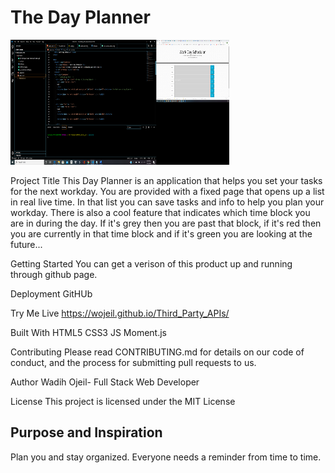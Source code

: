 # The Day Planner

<img src= "./Assets/appImage.png" width="350" height="200">


Project Title
This Day Planner is an application that helps you set your tasks for the next workday.
You are provided with a fixed page that opens up a list in real live time. In that list you can save 
tasks and info to help you plan your workday. There is also a cool feature that indicates which time block 
you are in during the day. If it's grey then you are past that block, if it's red then you are currently in 
that time block and if it's green you are looking at the future... 

Getting Started
You can get a verison of this product up and running through github
page.

Deployment
GitHUb

Try Me Live
<a href="https://wojeil.github.io/Third_Party_APIs/">https://wojeil.github.io/Third_Party_APIs/</a>

Built With
HTML5
CSS3
JS
Moment.js

Contributing
Please read CONTRIBUTING.md for details on our code of conduct, and the process for submitting pull requests to us.

Author
Wadih Ojeil- Full Stack Web Developer


License
This project is licensed under the MIT License


## Purpose and Inspiration
Plan you and stay organized. Everyone needs a reminder from time to time.








